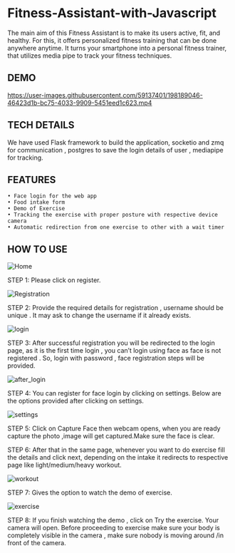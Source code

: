 # Fitness-Assistant-with-Javascript

The main aim of this Fitness Assistant is to make its users active, fit, and healthy. For this, it offers personalized fitness training that can be done anywhere anytime. It turns your smartphone into a personal fitness trainer, that utilizes media pipe to track your fitness techniques.

## DEMO

https://user-images.githubusercontent.com/59137401/198189046-46423d1b-bc75-4033-9909-5451eed1c623.mp4

## TECH DETAILS

We have used Flask framework to build the application, socketio and zmq for communication , postgres to save the login details of user , mediapipe for tracking.

## FEATURES

    • Face login for the web app
    • Food intake form 
    • Demo of Exercise
    • Tracking the exercise with proper posture with respective device camera
    • Automatic redirection from one exercise to other with a wait timer


## HOW TO USE

![Home](https://user-images.githubusercontent.com/59137401/175223854-d55554ea-cac2-4741-a71d-e942ed5c5523.png)

STEP 1: Please click on register.

![Registration](https://user-images.githubusercontent.com/59137401/175223941-015df08c-1574-4811-943e-3416a3240032.png)

STEP 2: Provide the required details for registration , username should be unique . It may ask to change the username if it already exists.

![login](https://user-images.githubusercontent.com/59137401/175223969-cb66bfb2-e081-4ff9-8cb7-fcd8fae2002c.png)

STEP 3: After successful registration  you will be redirected to the login page, as it is the first time login , you can’t login using face as face is not registered . So, login with password , face registration steps will be provided.

![after_login](https://user-images.githubusercontent.com/59137401/175224058-ec40c557-fa80-4d82-a04c-d1a998abd7e4.png)

STEP 4: You can register for face login by clicking on settings. Below are the options provided after clicking on settings.

![settings](https://user-images.githubusercontent.com/59137401/175224099-ad9d83ac-f79b-46a8-a009-c763568089d8.png)

STEP 5: Click on Capture Face then webcam opens, when you are ready capture the photo ,image will get captured.Make sure the face is clear.

STEP 6: After that in the same page, whenever you want to do exercise fill the details and click next, depending on the intake it redirects to respective page like light/medium/heavy workout.

![workout](https://user-images.githubusercontent.com/59137401/175224241-ab828b22-19c6-4ebe-9cc1-5d20aaf84628.png)

STEP 7: Gives the option to watch the demo of exercise.

![exercise](https://user-images.githubusercontent.com/59137401/175224177-4f55d0bf-7773-41de-92a4-9b3f54148a5b.png)

STEP 8: If you finish watching the demo , click on Try the exercise. Your camera will open.
Before proceeding to exercise make sure your body is completely visible in the camera , make sure nobody is moving around /in front of the camera.


